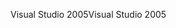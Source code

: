 <span data-ttu-id="20b7f-101">Visual Studio 2005</span><span class="sxs-lookup"><span data-stu-id="20b7f-101">Visual Studio 2005</span></span>